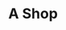 ---
layout: post
categories: [sale, shop]
title: "A Shop"
price: "80 Lac"
address: "Infront of Mudarsa Qasim-ul-Uloom"
type: "SHOP FOR SALE"
area: "16 by 18 ft"
---